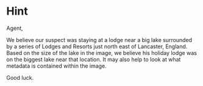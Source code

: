 # Hint

Agent,

We believe our suspect was staying at a lodge near a big lake surrounded by a series of Lodges and Resorts just north east of Lancaster, England.
Based on the size of the lake in the image, we believe his holiday lodge was on the biggest lake near that location.
It may also help to look at what metadata is contained within the image.

Good luck.

